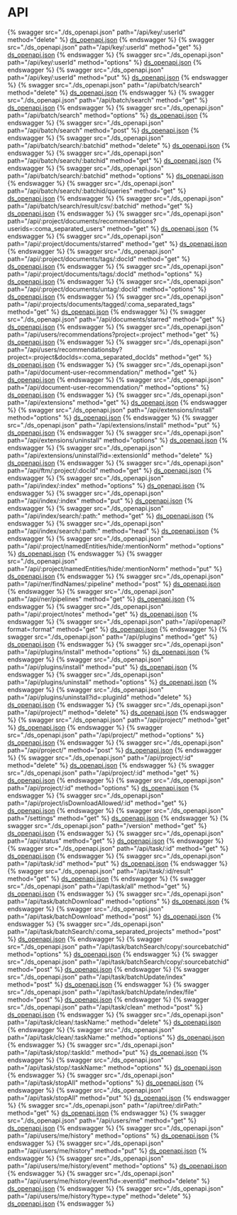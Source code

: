 # API
{% swagger src="./ds_openapi.json" path="/api/key/:userId" method="delete" %} [ds_openapi.json](./ds_openapi.json) {% endswagger %}
{% swagger src="./ds_openapi.json" path="/api/key/:userId" method="get" %} [ds_openapi.json](./ds_openapi.json) {% endswagger %}
{% swagger src="./ds_openapi.json" path="/api/key/:userId" method="options" %} [ds_openapi.json](./ds_openapi.json) {% endswagger %}
{% swagger src="./ds_openapi.json" path="/api/key/:userId" method="put" %} [ds_openapi.json](./ds_openapi.json) {% endswagger %}
{% swagger src="./ds_openapi.json" path="/api/batch/search" method="delete" %} [ds_openapi.json](./ds_openapi.json) {% endswagger %}
{% swagger src="./ds_openapi.json" path="/api/batch/search" method="get" %} [ds_openapi.json](./ds_openapi.json) {% endswagger %}
{% swagger src="./ds_openapi.json" path="/api/batch/search" method="options" %} [ds_openapi.json](./ds_openapi.json) {% endswagger %}
{% swagger src="./ds_openapi.json" path="/api/batch/search" method="post" %} [ds_openapi.json](./ds_openapi.json) {% endswagger %}
{% swagger src="./ds_openapi.json" path="/api/batch/search/:batchid" method="delete" %} [ds_openapi.json](./ds_openapi.json) {% endswagger %}
{% swagger src="./ds_openapi.json" path="/api/batch/search/:batchid" method="get" %} [ds_openapi.json](./ds_openapi.json) {% endswagger %}
{% swagger src="./ds_openapi.json" path="/api/batch/search/:batchid" method="options" %} [ds_openapi.json](./ds_openapi.json) {% endswagger %}
{% swagger src="./ds_openapi.json" path="/api/batch/search/:batchid/queries" method="get" %} [ds_openapi.json](./ds_openapi.json) {% endswagger %}
{% swagger src="./ds_openapi.json" path="/api/batch/search/result/csv/:batchid" method="get" %} [ds_openapi.json](./ds_openapi.json) {% endswagger %}
{% swagger src="./ds_openapi.json" path="/api/:project/documents/recommendations?userids=:coma_separated_users" method="get" %} [ds_openapi.json](./ds_openapi.json) {% endswagger %}
{% swagger src="./ds_openapi.json" path="/api/:project/documents/starred" method="get" %} [ds_openapi.json](./ds_openapi.json) {% endswagger %}
{% swagger src="./ds_openapi.json" path="/api/:project/documents/tags/:docId" method="get" %} [ds_openapi.json](./ds_openapi.json) {% endswagger %}
{% swagger src="./ds_openapi.json" path="/api/:project/documents/tags/:docId" method="options" %} [ds_openapi.json](./ds_openapi.json) {% endswagger %}
{% swagger src="./ds_openapi.json" path="/api/:project/documents/untag/:docId" method="options" %} [ds_openapi.json](./ds_openapi.json) {% endswagger %}
{% swagger src="./ds_openapi.json" path="/api/:projects/documents/tagged/:coma_separated_tags" method="get" %} [ds_openapi.json](./ds_openapi.json) {% endswagger %}
{% swagger src="./ds_openapi.json" path="/api/documents/starred" method="get" %} [ds_openapi.json](./ds_openapi.json) {% endswagger %}
{% swagger src="./ds_openapi.json" path="/api/users/recommendations?project=:project" method="get" %} [ds_openapi.json](./ds_openapi.json) {% endswagger %}
{% swagger src="./ds_openapi.json" path="/api/users/recommendationsby?project=:project&docIds=:coma_separated_docIds" method="get" %} [ds_openapi.json](./ds_openapi.json) {% endswagger %}
{% swagger src="./ds_openapi.json" path="/api/document-user-recommendation/" method="get" %} [ds_openapi.json](./ds_openapi.json) {% endswagger %}
{% swagger src="./ds_openapi.json" path="/api/document-user-recommendation/" method="options" %} [ds_openapi.json](./ds_openapi.json) {% endswagger %}
{% swagger src="./ds_openapi.json" path="/api/extensions" method="get" %} [ds_openapi.json](./ds_openapi.json) {% endswagger %}
{% swagger src="./ds_openapi.json" path="/api/extensions/install" method="options" %} [ds_openapi.json](./ds_openapi.json) {% endswagger %}
{% swagger src="./ds_openapi.json" path="/api/extensions/install" method="put" %} [ds_openapi.json](./ds_openapi.json) {% endswagger %}
{% swagger src="./ds_openapi.json" path="/api/extensions/uninstall" method="options" %} [ds_openapi.json](./ds_openapi.json) {% endswagger %}
{% swagger src="./ds_openapi.json" path="/api/extensions/uninstall?id=:extensionId" method="delete" %} [ds_openapi.json](./ds_openapi.json) {% endswagger %}
{% swagger src="./ds_openapi.json" path="/api/ftm/:project/:docId" method="get" %} [ds_openapi.json](./ds_openapi.json) {% endswagger %}
{% swagger src="./ds_openapi.json" path="/api/index/:index" method="options" %} [ds_openapi.json](./ds_openapi.json) {% endswagger %}
{% swagger src="./ds_openapi.json" path="/api/index/:index" method="put" %} [ds_openapi.json](./ds_openapi.json) {% endswagger %}
{% swagger src="./ds_openapi.json" path="/api/index/search/:path:" method="get" %} [ds_openapi.json](./ds_openapi.json) {% endswagger %}
{% swagger src="./ds_openapi.json" path="/api/index/search/:path:" method="head" %} [ds_openapi.json](./ds_openapi.json) {% endswagger %}
{% swagger src="./ds_openapi.json" path="/api/:project/namedEntities/hide/:mentionNorm" method="options" %} [ds_openapi.json](./ds_openapi.json) {% endswagger %}
{% swagger src="./ds_openapi.json" path="/api/:project/namedEntities/hide/:mentionNorm" method="put" %} [ds_openapi.json](./ds_openapi.json) {% endswagger %}
{% swagger src="./ds_openapi.json" path="/api/ner/findNames/:pipeline" method="post" %} [ds_openapi.json](./ds_openapi.json) {% endswagger %}
{% swagger src="./ds_openapi.json" path="/api/ner/pipelines" method="get" %} [ds_openapi.json](./ds_openapi.json) {% endswagger %}
{% swagger src="./ds_openapi.json" path="/api/:project/notes" method="get" %} [ds_openapi.json](./ds_openapi.json) {% endswagger %}
{% swagger src="./ds_openapi.json" path="/api/openapi?format=:format" method="get" %} [ds_openapi.json](./ds_openapi.json) {% endswagger %}
{% swagger src="./ds_openapi.json" path="/api/plugins" method="get" %} [ds_openapi.json](./ds_openapi.json) {% endswagger %}
{% swagger src="./ds_openapi.json" path="/api/plugins/install" method="options" %} [ds_openapi.json](./ds_openapi.json) {% endswagger %}
{% swagger src="./ds_openapi.json" path="/api/plugins/install" method="put" %} [ds_openapi.json](./ds_openapi.json) {% endswagger %}
{% swagger src="./ds_openapi.json" path="/api/plugins/uninstall" method="options" %} [ds_openapi.json](./ds_openapi.json) {% endswagger %}
{% swagger src="./ds_openapi.json" path="/api/plugins/uninstall?id=:pluginId" method="delete" %} [ds_openapi.json](./ds_openapi.json) {% endswagger %}
{% swagger src="./ds_openapi.json" path="/api/project/" method="delete" %} [ds_openapi.json](./ds_openapi.json) {% endswagger %}
{% swagger src="./ds_openapi.json" path="/api/project/" method="get" %} [ds_openapi.json](./ds_openapi.json) {% endswagger %}
{% swagger src="./ds_openapi.json" path="/api/project/" method="options" %} [ds_openapi.json](./ds_openapi.json) {% endswagger %}
{% swagger src="./ds_openapi.json" path="/api/project/" method="post" %} [ds_openapi.json](./ds_openapi.json) {% endswagger %}
{% swagger src="./ds_openapi.json" path="/api/project/:id" method="delete" %} [ds_openapi.json](./ds_openapi.json) {% endswagger %}
{% swagger src="./ds_openapi.json" path="/api/project/:id" method="get" %} [ds_openapi.json](./ds_openapi.json) {% endswagger %}
{% swagger src="./ds_openapi.json" path="/api/project/:id" method="options" %} [ds_openapi.json](./ds_openapi.json) {% endswagger %}
{% swagger src="./ds_openapi.json" path="/api/project/isDownloadAllowed/:id" method="get" %} [ds_openapi.json](./ds_openapi.json) {% endswagger %}
{% swagger src="./ds_openapi.json" path="/settings" method="get" %} [ds_openapi.json](./ds_openapi.json) {% endswagger %}
{% swagger src="./ds_openapi.json" path="/version" method="get" %} [ds_openapi.json](./ds_openapi.json) {% endswagger %}
{% swagger src="./ds_openapi.json" path="/api/status" method="get" %} [ds_openapi.json](./ds_openapi.json) {% endswagger %}
{% swagger src="./ds_openapi.json" path="/api/task/:id" method="get" %} [ds_openapi.json](./ds_openapi.json) {% endswagger %}
{% swagger src="./ds_openapi.json" path="/api/task/:id" method="put" %} [ds_openapi.json](./ds_openapi.json) {% endswagger %}
{% swagger src="./ds_openapi.json" path="/api/task/:id/result" method="get" %} [ds_openapi.json](./ds_openapi.json) {% endswagger %}
{% swagger src="./ds_openapi.json" path="/api/task/all" method="get" %} [ds_openapi.json](./ds_openapi.json) {% endswagger %}
{% swagger src="./ds_openapi.json" path="/api/task/batchDownload" method="options" %} [ds_openapi.json](./ds_openapi.json) {% endswagger %}
{% swagger src="./ds_openapi.json" path="/api/task/batchDownload" method="post" %} [ds_openapi.json](./ds_openapi.json) {% endswagger %}
{% swagger src="./ds_openapi.json" path="/api/task/batchSearch/:coma_separated_projects" method="post" %} [ds_openapi.json](./ds_openapi.json) {% endswagger %}
{% swagger src="./ds_openapi.json" path="/api/task/batchSearch/copy/:sourcebatchid" method="options" %} [ds_openapi.json](./ds_openapi.json) {% endswagger %}
{% swagger src="./ds_openapi.json" path="/api/task/batchSearch/copy/:sourcebatchid" method="post" %} [ds_openapi.json](./ds_openapi.json) {% endswagger %}
{% swagger src="./ds_openapi.json" path="/api/task/batchUpdate/index" method="post" %} [ds_openapi.json](./ds_openapi.json) {% endswagger %}
{% swagger src="./ds_openapi.json" path="/api/task/batchUpdate/index/file" method="post" %} [ds_openapi.json](./ds_openapi.json) {% endswagger %}
{% swagger src="./ds_openapi.json" path="/api/task/clean" method="post" %} [ds_openapi.json](./ds_openapi.json) {% endswagger %}
{% swagger src="./ds_openapi.json" path="/api/task/clean/:taskName:" method="delete" %} [ds_openapi.json](./ds_openapi.json) {% endswagger %}
{% swagger src="./ds_openapi.json" path="/api/task/clean/:taskName:" method="options" %} [ds_openapi.json](./ds_openapi.json) {% endswagger %}
{% swagger src="./ds_openapi.json" path="/api/task/stop/:taskId:" method="put" %} [ds_openapi.json](./ds_openapi.json) {% endswagger %}
{% swagger src="./ds_openapi.json" path="/api/task/stop/:taskName:" method="options" %} [ds_openapi.json](./ds_openapi.json) {% endswagger %}
{% swagger src="./ds_openapi.json" path="/api/task/stopAll" method="options" %} [ds_openapi.json](./ds_openapi.json) {% endswagger %}
{% swagger src="./ds_openapi.json" path="/api/task/stopAll" method="put" %} [ds_openapi.json](./ds_openapi.json) {% endswagger %}
{% swagger src="./ds_openapi.json" path="/api/tree/:dirPath:" method="get" %} [ds_openapi.json](./ds_openapi.json) {% endswagger %}
{% swagger src="./ds_openapi.json" path="/api/users/me" method="get" %} [ds_openapi.json](./ds_openapi.json) {% endswagger %}
{% swagger src="./ds_openapi.json" path="/api/users/me/history" method="options" %} [ds_openapi.json](./ds_openapi.json) {% endswagger %}
{% swagger src="./ds_openapi.json" path="/api/users/me/history" method="put" %} [ds_openapi.json](./ds_openapi.json) {% endswagger %}
{% swagger src="./ds_openapi.json" path="/api/users/me/history/event" method="options" %} [ds_openapi.json](./ds_openapi.json) {% endswagger %}
{% swagger src="./ds_openapi.json" path="/api/users/me/history/event?id=:eventId" method="delete" %} [ds_openapi.json](./ds_openapi.json) {% endswagger %}
{% swagger src="./ds_openapi.json" path="/api/users/me/history?type=:type" method="delete" %} [ds_openapi.json](./ds_openapi.json) {% endswagger %}
